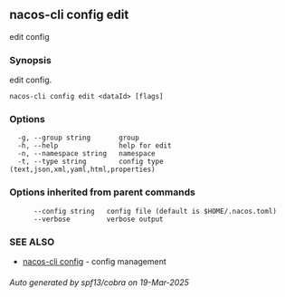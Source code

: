 ## nacos-cli config edit

edit config

### Synopsis

edit config.

```
nacos-cli config edit <dataId> [flags]
```

### Options

```
  -g, --group string       group
  -h, --help               help for edit
  -n, --namespace string   namespace
  -t, --type string        config type (text,json,xml,yaml,html,properties)
```

### Options inherited from parent commands

```
      --config string   config file (default is $HOME/.nacos.toml)
      --verbose         verbose output
```

### SEE ALSO

* [nacos-cli config](nacos-cli_config.md)	 - config management

###### Auto generated by spf13/cobra on 19-Mar-2025

